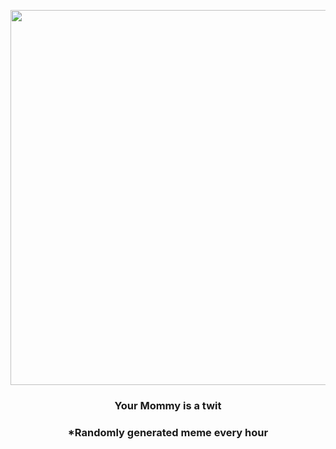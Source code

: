 <p align="center">
        <img src="https://i.redd.it/1hmyvxw1ofz91.gif" width="600" height="600">
        </p>
        <h3 align="center">Your Mommy is a twit</h3>
        <h3 align="center">*Randomly generated meme every hour</h3>
    